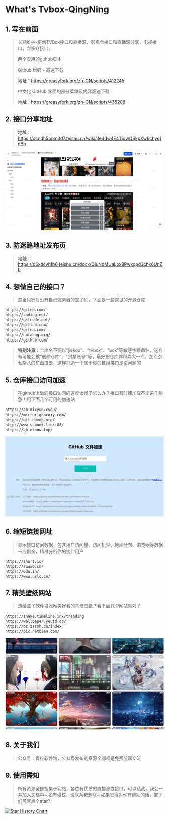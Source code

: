 # What's Tvbox-QingNing
## 1. 写在前面
>长期维护-更新TVBox接口和直播源，影视仓接口和直播源分享，电视接口，含多仓接口。
>
>两个实用的github脚本
>
>Github 增强 - 高速下载
>
>**地址**：https://greasyfork.org/zh-CN/scripts/412245
>
>中文化 GitHub 界面的部分菜单及内容高速下载
>
>**地址**：https://greasyfork.org/zh-CN/scripts/435208

## 2. 接口分享地址
>**地址**：https://ocndh5bpm3d7.feishu.cn/wiki/Je4dw4E4TidwOSkpXw6chyg1nBh


![image](/image/introduce.png)

## 3. 防迷路地址发布页
>**地址**：https://d6xdcvh1b6.feishu.cn/docx/QluNdMUaLox8Pwxopd3chx6UnZb

## 4. 想做自己的接口？
>这里只针对没有自己服务器的宝子们，下面是一些常见的开源仓库
```
https://gitee.com/
https://coding.net/
https://gitcode.net/
https://gitlab.com/
https://gitea.com/
https://notabug.org/
https://github.com/
```
>**特别注意**：仓库名不要以"jiekou"、"tvbox"、"box"等敏感字眼命名，这样有可能会被"删除仓库"、"封禁账号"等，最好把仓库体积弄大一点，加点杂七杂八的东西进去，这样打造一个属于你的自用接口是没问题的

## 5. 仓库接口访问加速
>在github上做的接口访问的速度太慢了怎么办？接口有时都加载不出来？别急！用下面几个可用的加速站
```
https://gh.mixyun.cyou/
https://mirror.ghproxy.com/
https://git.domob.org/
http://www.subook.link:88/
https://gh.nxnow.top/
```

![image](/image/pic01.png)

## 6. 缩短链接网址
>显示接口访问数据，包含用户访问量、访问机型、地理分布、浏览器等数据一应俱全，精准分析你的接口用户
```
https://short.io/
https://suowo.cn/
https://6du.in/
https://www.urlc.cn/
```

## 7. 精美壁纸网站
>想给盒子软件换张唯美好看的背景壁纸？看下面几个网站就对了

```
https://snake.timeline.ink/trending
https://wallpaper.youtd.cc/
https://bz.zzzmh.cn/index
https://pic.netbian.com/
```

![image](/image/pic02.png)

## 8. 关于我们
>公众号：青柠软件馆，公众号发布的资源全部都是免费分享交流

## 9. 使用需知
>所有资源全部搜集于网络，各位有优质的直播源或接口，可以私我，我会一并加入文档中~ 如有侵权，请联系我删除~
>如果觉得对你有帮助的话，宝子们可否点个𝐬𝐭𝐚𝐫?



[![Star History Chart](https://api.star-history.com/svg?repos=CatBoxs/Cat_tv&type=Date)](https://star-history.com/#CatBoxs/Cat_tv&Date)
